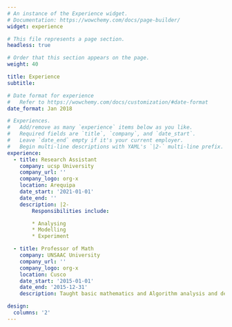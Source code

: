 ```yaml
---
# An instance of the Experience widget.
# Documentation: https://wowchemy.com/docs/page-builder/
widget: experience

# This file represents a page section.
headless: true

# Order that this section appears on the page.
weight: 40

title: Experience
subtitle:

# Date format for experience
#   Refer to https://wowchemy.com/docs/customization/#date-format
date_format: Jan 2018

# Experiences.
#   Add/remove as many `experience` items below as you like.
#   Required fields are `title`, `company`, and `date_start`.
#   Leave `date_end` empty if it's your current employer.
#   Begin multi-line descriptions with YAML's `|2-` multi-line prefix.
experience:
  - title: Research Assistant
    company: ucsp University
    company_url: ''
    company_logo: org-x
    location: Arequipa
    date_start: '2021-01-01'
    date_end: ''
    description: |2-
        Responsibilities include:

        * Analysing
        * Modelling
        * Experiment

  - title: Professor of Math
    company: UNSAAC University
    company_url: ''
    company_logo: org-x
    location: Cusco
    date_start: '2015-01-01'
    date_end: '2015-12-31'
    description: Taught basic mathematics and Algorithm analysis and design.

design:
  columns: '2'
---
```

